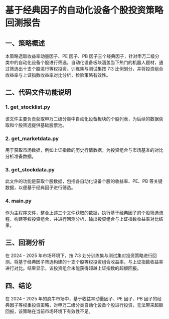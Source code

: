 # 基于经典因子的自动化设备个股投资策略回测报告
## 一、策略概述
本策略选取收益率动量因子、PE 因子、PB 因子三个经典因子，针对申万二级分类中的自动化设备个股进行筛选。自动化设备板块涵盖当下热门的机器人题材，通过筛选出十支个股进行等权投资。训练集与测试集按 7:3 比例划分，并将投资组合收益率与上证指数收益率对比分析，检验策略有效性。
## 二、代码文件功能说明
### 1. get_stocklist.py
该文件主要负责获取申万二级分类中自动化设备板块的个股列表，为后续的数据获取和个股筛选提供基础股票池。
### 2. get_marketdata.py
用于获取市场数据，例如上证指数的历史行情数据，为投资组合与市场基准的对比分析准备数据。
### 3. get_stockdata.py
此文件的功能是获取个股数据，包括各自动化设备个股的收益率、PE、PB 等关键数据，以便基于经典因子进行筛选。
### 4. main.py
作为主程序文件，整合上述三个文件获取的数据，执行基于经典因子的个股筛选流程，构建等权投资组合，并进行回测分析，输出投资组合与上证指数收益率对比结果。
## 三、回测分析
在 2024 - 2025 年市场环境下，按 7:3 划分训练集与测试集对投资策略进行回测。将基于经典因子筛选构建的十支个股等权投资组合收益率，与上证指数收益率进行对比。结果显示，该投资组合未能获得超越上证指数的超额回报。
## 四、结论
在 2024 - 2025 年的疯牛市场中，基于收益率动量因子、PE 因子、PB 因子的经典因子等权重投资策略，对申万二级分类自动化设备个股进行投资，无法带来超额回报，该策略在当前市场环境下有效性不足。

